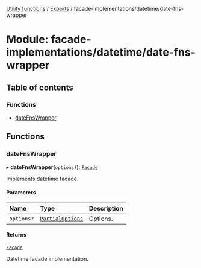 [Utility functions](../index.md) / [Exports](../modules.md) / facade-implementations/datetime/date-fns-wrapper

# Module: facade-implementations/datetime/date-fns-wrapper

## Table of contents

### Functions

- [dateFnsWrapper](facade_implementations_datetime_date_fns_wrapper.md#datefnswrapper)

## Functions

### dateFnsWrapper

▸ **dateFnsWrapper**(`options?`): [`Facade`](../interfaces/facades_datetime.datetime.Facade.md)

Implements datetime facade.

#### Parameters

| Name | Type | Description |
| :------ | :------ | :------ |
| `options?` | [`PartialOptions`](../interfaces/facade_implementations_datetime_date_fns_wrapper_core.PartialOptions.md) | Options. |

#### Returns

[`Facade`](../interfaces/facades_datetime.datetime.Facade.md)

Datetime facade implementation.
